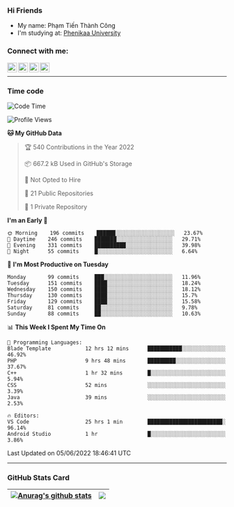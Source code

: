 ### Hi Friends

- My name: Phạm Tiến Thành Công
- I'm studying at: [Phenikaa University]


### Connect with me:
[<img align="left" alt="PhamTienThanhCong | Facebook" width="22px" src="https://upload.wikimedia.org/wikipedia/commons/thumb/1/16/Facebook-icon-1.png/640px-Facebook-icon-1.png" />][facebook]
[<img align="left" alt="PhamTienThanhCong | Zalo" width="22px" src="https://www.anphatpc.com.vn/template/anphat_2020v2/images/icon-zalo.jpg" />][zalo]
[<img align="left" alt="PhamTienThanhCong | LinkedIn" width="22px" src="https://cdn3.iconfinder.com/data/icons/inficons/512/linkedin.png" />][linkedin]
[<img align="left" alt="PhamTienThanhCong | tiktok" width="22px" src="https://cdn.worldvectorlogo.com/logos/tiktok-logo.svg" />][tiktok]

<br />

---

### Time code

<!--START_SECTION:waka-->
![Code Time](http://img.shields.io/badge/Code%20Time-406%20hrs%202%20mins-blue)

![Profile Views](http://img.shields.io/badge/Profile%20Views-40-blue)

**🐱 My GitHub Data** 

> 🏆 540 Contributions in the Year 2022
 > 
> 📦 667.2 kB Used in GitHub's Storage 
 > 
> 🚫 Not Opted to Hire
 > 
> 📜 21 Public Repositories 
 > 
> 🔑 1 Private Repository 
 > 
**I'm an Early 🐤** 

```text
🌞 Morning    196 commits    ██████░░░░░░░░░░░░░░░░░░░   23.67% 
🌆 Daytime    246 commits    ███████░░░░░░░░░░░░░░░░░░   29.71% 
🌃 Evening    331 commits    ██████████░░░░░░░░░░░░░░░   39.98% 
🌙 Night      55 commits     █░░░░░░░░░░░░░░░░░░░░░░░░   6.64%

```
📅 **I'm Most Productive on Tuesday** 

```text
Monday       99 commits     ███░░░░░░░░░░░░░░░░░░░░░░   11.96% 
Tuesday      151 commits    ████░░░░░░░░░░░░░░░░░░░░░   18.24% 
Wednesday    150 commits    ████░░░░░░░░░░░░░░░░░░░░░   18.12% 
Thursday     130 commits    ████░░░░░░░░░░░░░░░░░░░░░   15.7% 
Friday       129 commits    ████░░░░░░░░░░░░░░░░░░░░░   15.58% 
Saturday     81 commits     ██░░░░░░░░░░░░░░░░░░░░░░░   9.78% 
Sunday       88 commits     ██░░░░░░░░░░░░░░░░░░░░░░░   10.63%

```


📊 **This Week I Spent My Time On** 

```text
💬 Programming Languages: 
Blade Template           12 hrs 12 mins      ███████████░░░░░░░░░░░░░░   46.92% 
PHP                      9 hrs 48 mins       █████████░░░░░░░░░░░░░░░░   37.67% 
C++                      1 hr 32 mins        █░░░░░░░░░░░░░░░░░░░░░░░░   5.94% 
CSS                      52 mins             ░░░░░░░░░░░░░░░░░░░░░░░░░   3.39% 
Java                     39 mins             ░░░░░░░░░░░░░░░░░░░░░░░░░   2.53%

🔥 Editors: 
VS Code                  25 hrs 1 min        ████████████████████████░   96.14% 
Android Studio           1 hr                █░░░░░░░░░░░░░░░░░░░░░░░░   3.86%

```


 Last Updated on 05/06/2022 18:46:41 UTC
<!--END_SECTION:waka-->

---

### GitHub Stats Card

| <a href="https://github.com/phamtienthanhcong"><img align="center" src="https://github-readme-stats.vercel.app/api?username=PhamTienThanhCong&show_icons=true&include_all_commits=true&theme=buefy&hide_border=true&theme=ocean_dark" alt="Anurag's github stats" /></a> | <a href="https://github.com/phamtienthanhcong"><img align="center" src="https://github-readme-stats.vercel.app/api/top-langs/?username=PhamTienThanhCong&layout=compact&theme=buefy&hide_border=true&theme=ocean_dark" /></a> |
| ------------- | ------------- |

[Phenikaa University]: https://phenikaa-uni.edu.vn/vi
[facebook]: https://www.facebook.com/phamtienthanhcong
[linkedin]: https://linkedin.com/in/phamtienthanhcong
[zalo]: https://zalo.me/0396396332
[tiktok]: https://www.tiktok.com/@phamtienthanhcong
[web]: https://github.com/PhamTienThanhCong/web_dev
[min project]: https://github.com/PhamTienThanhCong/Project-Of-Web
[c and cpp]: https://github.com/PhamTienThanhCong/Code_C_and_Cpro
[python]: https://github.com/PhamTienThanhCong/Python_beginer
